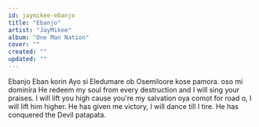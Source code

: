```yaml
---
id: jaymikee-ebanjo
title: "Ebanjo"
artist: "JayMikee"
album: "One Man Nation"
cover: ""
created: ""
updated: ""
---
```


Ebanjo Eban korin Ayo si Eledumare ob
Osemiloore kose pamora. oso mi dominira
He redeem my soul from every destruction and I will sing your praises. I will lift you high cause you're my salvation oya comot for road o, I will lift him higher.
He has given me victory, I will dance till I tire. He has conquered the Devil patapata.